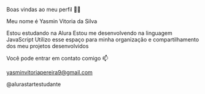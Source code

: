 Boas vindas ao meu perfil 💙💙

Meu nome é Yasmin Vitoria da Silva

Estou estudando na Alura
Estou me desenvolvendo na linguagem JavaScript
Utilizo esse espaço para minha organização e compartilhamento dos meu projetos desenvolvidos

Você pode entrar em contato comigo 📫

yasminvitoriapereira9@gmail.com

@alurastartestudante


